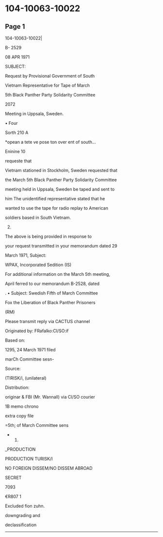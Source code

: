 # 104-10063-10022

## Page 1

104-10063-10022|

B- 2529

08 APR 1971

SUBJECT:

Request by Provisional Government of South

Vietnam Representative for Tape of March

5th Black Panther Party Solidarity Committee

2072

Meeting in Uppsala, Sweden.

• Four

Sorth 210 A

*opean a tete ve pose ton over ent of south...

Eninine 10

requeste that

Vietnam stationed in Stockholm, Sweden requested that

the March 5th Black Panther Party Solidarity Committee

meeting held in Uppsala, Sweden be taped and sent to

him The unidentified representative stated that he

wanted to use the tape for radio replay to American

soldiers based in South Vietnam.

2.

The above is being provided in response to

your request transmitted in your memorandum dated 29

March 1971, Subject:

WPAX, Incorporated Sedition (IS)

For additional information on the March 5th meeting,

April ferred to our memorandum B-2528, dated

. • Subject: Swedish Fifth of March Committee

Fox the Liberation of Black Panther Prisoners

(RM)

Please transmit reply via CACTUS channel

Originated by: FRafalko:CI/SO:if

Based on:

1295, 24 March 1971 filed

marCh Committee sesn-

Source:

(TIRISK/i, (unilateral)

Distribution:

originar & FBI (Mr. Wannall) via CI/SO courier

1B memo chrono

extra copy file

=5th; of March Committee sens

- 1.

_PRODUCTION

PRODUCTION TURISK/I

NO FOREIGN DISSEM/NO DISSEM ABROAD

SECRET

7093

€R807 1

Excluded fion zuhn.

downgrading and

declassification

---

